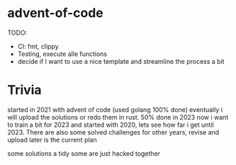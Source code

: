 # advent-of-code

TODO:

- CI: fmt, clippy
- Testing, execute alle functions
- decide if I want to use a nice template and streamline the process a bit

# Trivia

started in 2021 with advent of code (used golang 100% done)
eventually i will upload the solutions or redo them in rust.
50% done in 2023
now i want to train a bit for 2023 and started with 2020, lets see how far i get until 2023.
There are also some solved challenges for other years, revise and upload later is the current plan

some solutions a tidy some are just hacked together

